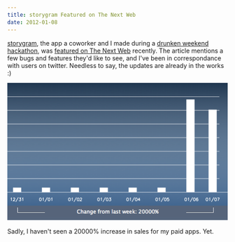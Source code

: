 ```yaml
---
title: storygram Featured on The Next Web
date: 2012-01-08
---
```


[storygram](http://storygram.me/), the app a coworker and I made during a [drunken weekend hackathon](/blog/storygram/), was [featured on The Next Web](http://thenextweb.com/apps/2012/01/06/instagram-meets-500px-with-the-new-ios-app-storygram/) recently. The article mentions a few bugs and features they'd like to see, and I've been in correspondance with users on twitter. Needless to say, the updates are already in the works :)

![](32FF06BC3F844FE890EB3A4BF6472DD6.png)

Sadly, I haven't seen a 20000% increase in sales for my paid apps. Yet.
